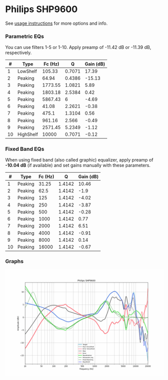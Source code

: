 # Philips SHP9600
See [usage instructions](https://github.com/jaakkopasanen/AutoEq#usage) for more options and info.

### Parametric EQs
You can use filters 1-5 or 1-10. Apply preamp of -11.42 dB or -11.39 dB, respectively.

|   # | Type      |   Fc (Hz) |      Q |   Gain (dB) |
|-----|-----------|-----------|--------|-------------|
|   1 | LowShelf  |    105.33 | 0.7071 |       17.39 |
|   2 | Peaking   |     64.94 | 0.4386 |      -15.13 |
|   3 | Peaking   |   1773.55 | 1.0821 |        5.89 |
|   4 | Peaking   |   1803.18 | 2.5384 |        0.42 |
|   5 | Peaking   |   5867.43 | 6      |       -4.69 |
|   6 | Peaking   |     41.08 | 2.2621 |       -0.38 |
|   7 | Peaking   |    475.1  | 1.3104 |        0.56 |
|   8 | Peaking   |    961.16 | 2.566  |       -0.49 |
|   9 | Peaking   |   2571.45 | 5.2349 |       -1.12 |
|  10 | HighShelf |  10000    | 0.7071 |       -0.12 |

### Fixed Band EQs
When using fixed band (also called graphic) equalizer, apply preamp of **-10.04 dB** (if available) and set gains manually with these parameters.

|   # | Type    |   Fc (Hz) |      Q |   Gain (dB) |
|-----|---------|-----------|--------|-------------|
|   1 | Peaking |     31.25 | 1.4142 |       10.46 |
|   2 | Peaking |     62.5  | 1.4142 |       -1.9  |
|   3 | Peaking |    125    | 1.4142 |       -4.02 |
|   4 | Peaking |    250    | 1.4142 |       -3.87 |
|   5 | Peaking |    500    | 1.4142 |       -0.28 |
|   6 | Peaking |   1000    | 1.4142 |        0.77 |
|   7 | Peaking |   2000    | 1.4142 |        6.51 |
|   8 | Peaking |   4000    | 1.4142 |       -0.91 |
|   9 | Peaking |   8000    | 1.4142 |        0.14 |
|  10 | Peaking |  16000    | 1.4142 |       -0.67 |

### Graphs
![](./Philips%20SHP9600.png)
